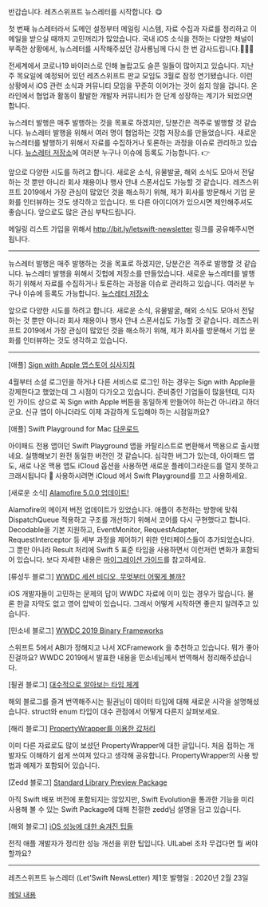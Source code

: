
반갑습니다. 레츠스위프트 뉴스레터를 시작합니다. 😋

첫 번째 뉴스레터라서 도메인 설정부터 메일링 시스템, 자료 수집과 자료를 정리하고 이 메일을 받으실 때까지 고민꺼리가 많았습니다. 국내 iOS 소식을 전하는 다양한 채널이 부족한 상황에서, 뉴스레터를 시작해주셨던 강사룡님께 다시 한 번 감사드립니다.👏👏👏

전세계에서 코로나19 바이러스로 인해 놀랍고도 슬픈 일들이 많아지고 있습니다. 지난주 목요일에 예정되어 있던 레츠스위프트 판교 모임도 3월로 잠정 연기됐습니다.
이런 상황에서 iOS 관련 소식과 커뮤니티 모임을 꾸준히 이어가는 것이 쉽지 않을 겁니다. 온라인에서 협업과 활동이 활발한 개발자 커뮤니티가 한 단계 성장하는 계기가 되었으면 합니다.


뉴스레터 발행은 매주 발행하는 것을 목표로 하겠지만, 당분간은 격주로 발행할 것 같습니다. 뉴스레터 발행을 위해서 여러 명이 협업하는 깃헙 저장소를 만들었습니다. 새로운 뉴스레터를 발행하기 위해서 자료를 수집하거나 토론하는 과정을 이슈로 관리하고 있습니다. [뉴스레터 저장소](https://github.com/letswiftconf/newsletter)에 여러분 누구나 이슈에 등록도 가능합니다. 👉

앞으로 다양한 시도를 하려고 합니다. 새로운 소식, 유물발굴, 해외 소식도 모아서 전달하는 것 뿐만 아니라 회사 채용이나 행사 안내 스폰서십도 가능할 것 같습니다. 레츠스위프트 2019에서 가장 관심이 많았던 것을 해소하기 위해, 제가 회사를 방문해서 기업 문화를 인터뷰하는 것도 생각하고 있습니다. 또 다른 아이디어가 있으시면 제안해주셔도 좋습니다. 
앞으로도 많은 관심 부탁드립니다. 

메일링 리스트 가입을 위해서 http://bit.ly/letswift-newsletter 링크를 공유해주시면 됩니다. 

---

뉴스레터 발행은 매주 발행하는 것을 목표로 하겠지만, 당분간은 격주로 발행할 것 같습니다. 
뉴스레터 발행을 위해서 깃헙에 저장소를 만들었습니다. 새로운 뉴스레터를 발행하기 위해서 자료를 수집하거나 토론하는 과정을 이슈로 관리하고 있습니다. 여러분 누구나 이슈에 등록도 가능합니다. 
[뉴스레터 저장소](https://github.com/letswiftconf/newsletter)

앞으로 다양한 시도를 하려고 합니다. 새로운 소식, 유물발굴, 해외 소식도 모아서 전달하는 것 뿐만 아니라 회사 채용이나 행사 안내 스폰서십도 가능할 것 같습니다. 
레츠스위프트 2019에서 가장 관심이 많았던 것을 해소하기 위해, 제가 회사를 방문해서 기업 문화를 인터뷰하는 것도 생각하고 있습니다. 

---

[애플] [Sign with Apple 앱스토어 심사지침](https://developer.apple.com/kr/app-store/review/guidelines/#sign-in-with-apple)

4월부터 소셜 로그인을 하거나 다른 서비스로 로그인 하는 경우는 Sign with Apple을 강제한다고 했었는데 그 시점이 다가오고 있습니다.
준비중인 기업들이 많을텐데, 디자인 가이드 상으로 꼭 Sign with Apple 버튼을 동일하게 만들어야 하는건 아니라고 하더군요. 신규 앱이 아니더라도 이제 과감하게 도입해야 하는 시점일까요?


[애플] Swift Playground for Mac [다운로드](https://apps.apple.com/kr/app/swift-playgrounds/id1496833156?mt=12)

아이패드 전용 앱이던 Swift Playground 앱을 카탈리스트로 변환해서 맥용으로 출시했네요. 실행해보기 완전 동일한 버전인 것 같습니다.
심각한 버그가 있는데, 아이패드 앱도, 새로 나온 맥용 앱도 iCloud 옵션을 사용하면 새로운 플레이그라운드를 열지 못하고 크래시됩니다 🤯
사용하시려면 iCloud 에서 Swift Playground를 끄고 사용하세요.


[새로운 소식] [Alamofire 5.0.0 업데이트!](https://github.com/Alamofire/Alamofire/releases/tag/5.0.0)

Alamofire의 메이저 버전 업데이트가 있었습니다. 애플이 추천하는 방향에 맞춰 DispatchQueue 적용하고 구조를 개선하기 위해서 코어를 다시 구현했다고 합니다. Decodable을 기본 지원하고, EventMonitor, RequestAdapter, RequestInterceptor 등 세부 과정을 제어하기 위한 인터페이스들이 추가되었습니다.  그 뿐만 아니라 Result 처리에 Swift 5 표준 타입을 사용하면서 이런저런 변화가 포함되어 있습니다. 
보다 자세한 내용은 [마이그레이션 가이드](https://github.com/Alamofire/Alamofire/blob/master/Documentation/Alamofire%205.0%20Migration%20Guide.md)를 참고하세요.

[류성두 블로그] [WWDC 세션 비디오, 무엇부터 어떻게 볼까?](https://sungdoo.dev/retrospective-or-psa/wwdc-watch-guide/)

iOS 개발자들이 고민하는 문제의 답이 WWDC 자료에 이미 있는 경우가 많습니다. 물론 한글 자막도 없고 영어 압박이 있습니다. 그래서 어떻게 시작하면 좋은지 알려주고 있습니다.


[민소네 블로그] [WWDC 2019 Binary Frameworks](http://minsone.github.io/ios/mac/ios-wwdc-2019-binary-frameworks-in-swift-little-summary-and-translate)

스위프트 5에서 ABI가 정해지고 나서 XCFramework 을 추천하고 있습니다.
뭐가 좋아진걸까요? WWDC 2019에서 발표한 내용을 민소네님께서 번역해서 정리해주셨습니다.


[필권 블로그] [대수적으로 알아보는 타입 체계](https://pilgwon.github.io/post/episode-4-algebraic-data-types)

해외 블로그를 즐겨 번역해주시는 필권님이 데이터 타입에 대해 새로운 시각을 설명해셨습니다. struct와 enum 타입이 대수 관점에서 어떻게 다른지 살펴보세요. 


[해리 블로그] [PropertyWrapper를 이용한 값처리](https://medium.com/harrythegreat/swift-properywrapper를-이용한-값처리-a8ef0d87e8e)

이미 다른 자료로도 많이 보셨던 PropertyWrapper에 대한 글입니다. 처음 접하는 개발자도 이해하기 쉽게 쓰여져 있다고 생각해 공유합니다. PropertyWrapper의 사용 방법과 예제가 포함되어 있습니다. 


[Zedd 블로그] [Standard Library Preview Package](https://zeddios.tistory.com/m/962)

아직 Swift 배포 버전에 포함되지는 않았지만, Swift Evolution을 통과한 기능을 미리 사용해 볼 수 있는 Swift Package에 대해 친절한 zedd님 설명을 담고 있습니다.


[해외 블로그] [iOS 성능에 대한 숨겨진 팁들](https://www.fadel.io/blog/posts/ios-performance-tips-you-probably-didnt-know/)

전직 애플 개발자가 정리한 성능 개선을 위한 팁입니다. UILabel 조차 무겁다면 뭘 써야 할까요?

---

레츠스위프트 뉴스레터 (Let'Swift NewsLetter)
제1호 발행일 : 2020년 2월 23일

[메일 내용](https://stibee.com/api/v1.0/emails/share/N0jv_6HH4tv3M6NK-8QumAhhL6TDqQ)